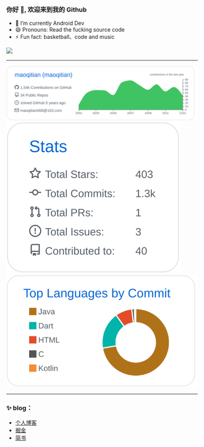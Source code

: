 ### 你好 👋, 欢迎来到我的 Github
- 🔭 I’m currently Android Dev
- 😄 Pronouns: Read the fucking source code 
- ⚡ Fun fact: basketball、code and music

![](https://komarev.com/ghpvc/?username=maoqitian&color=FF4500)

---

[![](https://raw.githubusercontent.com/maoqitian/maoqitian/master/profile-summary-card-output/github/0-profile-details.svg)](https://github.com/maoqitian)  
[![](https://raw.githubusercontent.com/maoqitian/maoqitian/master/profile-summary-card-output/github/3-stats.svg)](https://github.com/maoqitian)
[![](https://raw.githubusercontent.com/maoqitian/maoqitian/master/profile-summary-card-output/github/2-most-commit-language.svg)](https://github.com/maoqitian)

---

### ✨ blog：
- [个人博客](https://www.maoqitian.com/)
- [掘金](https://juejin.im/user/59e956626fb9a045204b57d4)
- [简书](https://www.jianshu.com/u/f58cd7ff1a08)

<!--
**maoqitian/maoqitian** is a ✨ _special_ ✨ repository because its `README.md` (this file) appears on your GitHub profile.
![maoqitian github stats](https://github-readme-stats.vercel.app/api?username=maoqitian&show_icons=true&theme=highcontrast&bg_color=30,e96443,904e95)

![top language](https://github-readme-stats.vercel.app/api/top-langs/?username=maoqitian&layout=compact&card_width=445)
<p align="left">
  <a href="https://github.com/maoqitian">
    <img src="https://komarev.com/ghpvc/?username=maoqitian&color=brightgreen&label=👁%20Views" />
  </a>  
</p>
Here are some ideas to get you started:

- 🔭 I’m currently working on ...
- 🌱 I’m currently learning ...
- 👯 I’m looking to collaborate on ...
- 🤔 I’m looking for help with ...
- 💬 Ask me about ...
- 📫 How to reach me: ...
- 😄 Pronouns: ...
- ⚡ Fun fact: ...
-->
